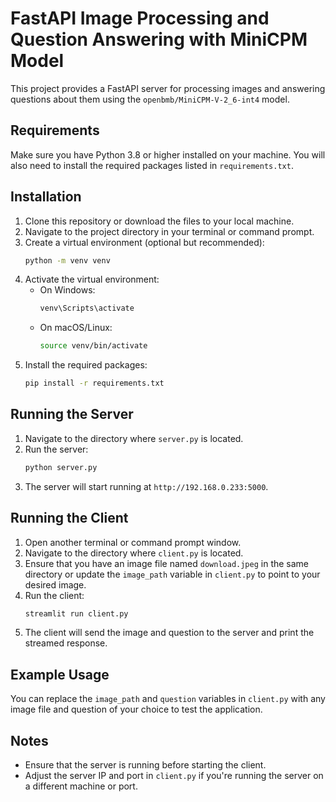 # FastAPI Image Processing and Question Answering with MiniCPM Model

This project provides a FastAPI server for processing images and answering questions about them using the `openbmb/MiniCPM-V-2_6-int4` model.

## Requirements

Make sure you have Python 3.8 or higher installed on your machine. You will also need to install the required packages listed in `requirements.txt`.

## Installation

1. Clone this repository or download the files to your local machine.
2. Navigate to the project directory in your terminal or command prompt.
3. Create a virtual environment (optional but recommended):
   ```bash
   python -m venv venv
   ```
4. Activate the virtual environment:
   - On Windows:
     ```bash
     venv\Scripts\activate
     ```
   - On macOS/Linux:
     ```bash
     source venv/bin/activate
     ```
5. Install the required packages:
   ```bash
   pip install -r requirements.txt
   ```

## Running the Server

1. Navigate to the directory where `server.py` is located.
2. Run the server:
   ```bash
   python server.py
   ```
3. The server will start running at `http://192.168.0.233:5000`.

## Running the Client

1. Open another terminal or command prompt window.
2. Navigate to the directory where `client.py` is located.
3. Ensure that you have an image file named `download.jpeg` in the same directory or update the `image_path` variable in `client.py` to point to your desired image.
4. Run the client:
   ```bash
   streamlit run client.py
   ```
5. The client will send the image and question to the server and print the streamed response.

## Example Usage

You can replace the `image_path` and `question` variables in `client.py` with any image file and question of your choice to test the application.

## Notes

- Ensure that the server is running before starting the client.
- Adjust the server IP and port in `client.py` if you're running the server on a different machine or port.
